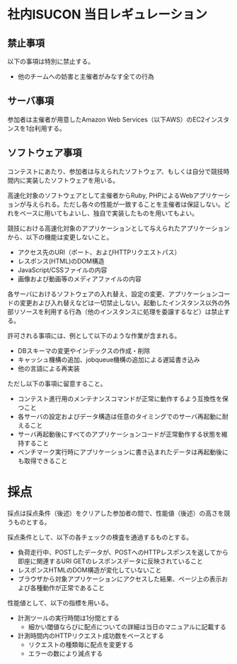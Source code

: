 # 社内ISUCON 当日レギュレーション

## 禁止事項

以下の事項は特別に禁止する。

  * 他のチームへの妨害と主催者がみなす全ての行為

## サーバ事項

参加者は主催者が用意したAmazon Web Services（以下AWS）のEC2インスタンスを1台利用する。

## ソフトウェア事項

コンテストにあたり、参加者は与えられたソフトウェア、もしくは自分で競技時間内に実装したソフトウェアを用いる。

高速化対象のソフトウェアとして主催者からRuby, PHPによるWebアプリケーションが与えられる。ただし各々の性能が一致することを主催者は保証しない。どれをベースに用いてもよいし、独自で実装したものを用いてもよい。

競技における高速化対象のアプリケーションとして与えられたアプリケーションから、以下の機能は変更しないこと。

  * アクセス先のURI（ポート、およびHTTPリクエストパス）
  * レスポンス(HTML)のDOM構造
  * JavaScript/CSSファイルの内容
  * 画像および動画等のメディアファイルの内容

各サーバにおけるソフトウェアの入れ替え、設定の変更、アプリケーションコードの変更および入れ替えなどは一切禁止しない。起動したインスタンス以外の外部リソースを利用する行為（他のインスタンスに処理を委譲するなど）は禁止する。

許可される事項には、例として以下のような作業が含まれる。

  * DBスキーマの変更やインデックスの作成・削除
  * キャッシュ機構の追加、jobqueue機構の追加による遅延書き込み
  * 他の言語による再実装

ただし以下の事項に留意すること。

  * コンテスト進行用のメンテナンスコマンドが正常に動作するよう互換性を保つこと
  * 各サーバの設定およびデータ構造は任意のタイミングでのサーバ再起動に耐えること
  * サーバ再起動後にすべてのアプリケーションコードが正常動作する状態を維持すること
  * ベンチマーク実行時にアプリケーションに書き込まれたデータは再起動後にも取得できること

# 採点

採点は採点条件（後述）をクリアした参加者の間で、性能値（後述）の高さを競うものとする。

採点条件として、以下の各チェックの検査を通過するものとする。

  * 負荷走行中、POSTしたデータが、POSTへのHTTPレスポンスを返してから即座に関連するURI GETのレスポンスデータに反映されていること
  * レスポンスHTMLのDOM構造が変化していないこと
  * ブラウザから対象アプリケーションにアクセスした結果、ページ上の表示および各種動作が正常であること

性能値として、以下の指標を用いる。

  * 計測ツールの実行時間は1分間とする
    * 細かい閾値ならびに配点についての詳細は当日のマニュアルに記載する
  * 計測時間内のHTTPリクエスト成功数をベースとする
    * リクエストの種類毎に配点を変更する
    * エラーの数により減点する
